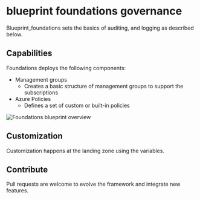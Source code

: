 # blueprint foundations governance

Blueprint_foundations sets the basics of auditing, and logging as described below.

## Capabilities

Foundations deploys the following components:

 - Management groups
    - Creates a basic structure of management groups to support the subscriptions
 - Azure Policies
    - Defines a set of custom or built-in policies

![Foundations blueprint overview](../_pictures/caf_foundations_blueprint.png)

## Customization

Customization happens at the landing zone using the variables.

## Contribute

Pull requests are welcome to evolve the framework and integrate new features.
